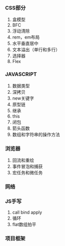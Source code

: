 ### CSS部分

1. 盒模型
2. BFC
3. 浮动清除
4. rem，em布局
5. 水平垂直居中
6. 文本溢出（单行和多行）
7. 选择器
8. Flex


### JAVASCRIPT
1. 数据类型
2. 深拷贝
3. new关键字
4. 原型链
5. 继承
6. this
7. 闭包
8. 箭头函数
9. 数组和字符串的操作方法


### 浏览器
1. 回流和重绘
2. 事件冒泡和捕获
3. 宏任务和微任务


### 网络

### JS手写
1. call bind apply
2. 循环
3. flat数组拍平

### 项目框架


